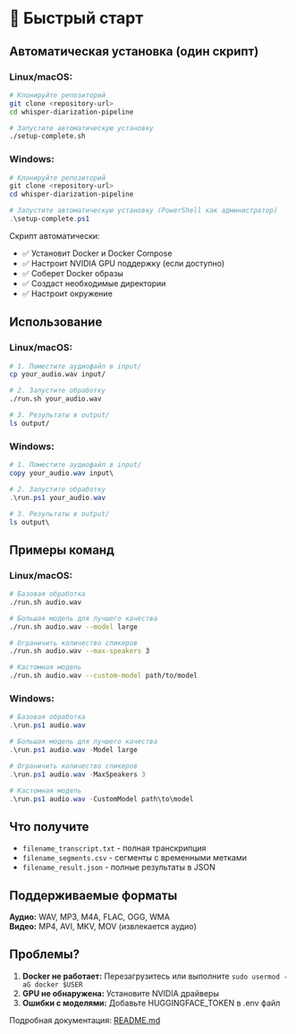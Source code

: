 # 🚀 Быстрый старт

## Автоматическая установка (один скрипт)

### Linux/macOS:
```bash
# Клонируйте репозиторий
git clone <repository-url>
cd whisper-diarization-pipeline

# Запустите автоматическую установку
./setup-complete.sh
```

### Windows:
```powershell
# Клонируйте репозиторий
git clone <repository-url>
cd whisper-diarization-pipeline

# Запустите автоматическую установку (PowerShell как администратор)
.\setup-complete.ps1
```

Скрипт автоматически:
- ✅ Установит Docker и Docker Compose
- ✅ Настроит NVIDIA GPU поддержку (если доступно)
- ✅ Соберет Docker образы
- ✅ Создаст необходимые директории
- ✅ Настроит окружение

## Использование

### Linux/macOS:
```bash
# 1. Поместите аудиофайл в input/
cp your_audio.wav input/

# 2. Запустите обработку
./run.sh your_audio.wav

# 3. Результаты в output/
ls output/
```

### Windows:
```powershell
# 1. Поместите аудиофайл в input/
copy your_audio.wav input\

# 2. Запустите обработку
.\run.ps1 your_audio.wav

# 3. Результаты в output/
ls output\
```

## Примеры команд

### Linux/macOS:
```bash
# Базовая обработка
./run.sh audio.wav

# Большая модель для лучшего качества
./run.sh audio.wav --model large

# Ограничить количество спикеров
./run.sh audio.wav --max-speakers 3

# Кастомная модель
./run.sh audio.wav --custom-model path/to/model
```

### Windows:
```powershell
# Базовая обработка
.\run.ps1 audio.wav

# Большая модель для лучшего качества
.\run.ps1 audio.wav -Model large

# Ограничить количество спикеров
.\run.ps1 audio.wav -MaxSpeakers 3

# Кастомная модель
.\run.ps1 audio.wav -CustomModel path\to\model
```

## Что получите

- `filename_transcript.txt` - полная транскрипция
- `filename_segments.csv` - сегменты с временными метками
- `filename_result.json` - полные результаты в JSON

## Поддерживаемые форматы

**Аудио:** WAV, MP3, M4A, FLAC, OGG, WMA  
**Видео:** MP4, AVI, MKV, MOV (извлекается аудио)

## Проблемы?

1. **Docker не работает:** Перезагрузитесь или выполните `sudo usermod -aG docker $USER`
2. **GPU не обнаружена:** Установите NVIDIA драйверы
3. **Ошибки с моделями:** Добавьте HUGGINGFACE_TOKEN в .env файл

Подробная документация: [README.md](README.md) 